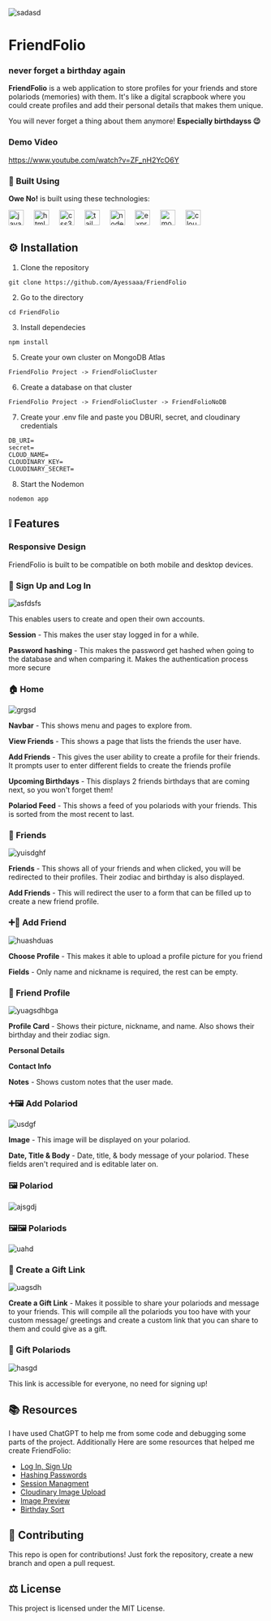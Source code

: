 ![sadasd](https://github.com/user-attachments/assets/fc88b134-41f6-4443-b2b3-93e666103b02)
# FriendFolio

### never forget a birthday again
**FriendFolio** is a web application to store profiles for your friends and store polariods (memories) with them. It's like a digital scrapbook where you could create profiles and add their personal details that makes them unique.

You will never forget a thing about them anymore! **Especially birthdayss 😉**

### Demo Video
https://www.youtube.com/watch?v=ZF_nH2YcO6Y

### 🔧 Built Using

**Owe No!** is built using these technologies:

<div align="left">
  <img src="https://cdn.jsdelivr.net/gh/devicons/devicon/icons/javascript/javascript-original.svg" height="30" alt="javascript logo"  />
  <img width="12" />
  <img src="https://cdn.jsdelivr.net/gh/devicons/devicon/icons/html5/html5-original.svg" height="30" alt="html5 logo"  />
  <img width="12" />
  <img src="https://cdn.jsdelivr.net/gh/devicons/devicon/icons/css3/css3-original.svg" height="30" alt="css3 logo"  />
  <img width="12" />
  <img src="https://www.svgrepo.com/show/374118/tailwind.svg" height="30" alt="tailwind logo"  />
  <img width="12" />
  <img src="https://upload.wikimedia.org/wikipedia/commons/thumb/d/d9/Node.js_logo.svg/590px-Node.js_logo.svg.png" height="30" alt="nodejs logo"  />
  <img width="12" />
  <img src="https://cdn.prod.website-files.com/6320125ace536b6ad148eca3/66502d746f57d299fe0e0c31_Image%201-Express.js.webp" height="30" alt="express logo"  />
  <img width="12" />
  <img src="https://1000logos.net/wp-content/uploads/2020/08/MongoDB-Emblem.jpg" height="30" alt="mongodb logo"  />
  <img width="12" />
  <img src="https://yt3.googleusercontent.com/AC0Ia-7Akfvhnkwy9s4kx2Qt3XFXFYe95SfmEba4pK46t22K0tAnS40R8AAa7_YPkSeu6t5TxA=s900-c-k-c0x00ffffff-no-rj" height="30" alt="cloudinary logo"  />
</div>

## ⚙️ Installation

1. Clone the repository

```
git clone https://github.com/Ayessaaa/FriendFolio
```

2. Go to the directory

```
cd FriendFolio
```

3. Install dependecies

```
npm install
```

5. Create your own cluster on MongoDB Atlas

```
FriendFolio Project -> FriendFolioCluster
```

6. Create a database on that cluster

```
FriendFolio Project -> FriendFolioCluster -> FriendFolioNoDB
```

7. Create your .env file and paste you DBURI, secret, and cloudinary credentials

```
DB_URI=
secret=
CLOUD_NAME=
CLOUDINARY_KEY=
CLOUDINARY_SECRET=
```

8. Start the Nodemon

```
nodemon app
```

## ❕ Features
### Responsive Design
FriendFolio is built to be compatible on both mobile and desktop devices.

### 👤 Sign Up and Log In
![asfdsfs](https://github.com/user-attachments/assets/ee713f97-8372-4967-87c1-1709a1f11a1a)

This enables users to create and open their own accounts.

**Session** - This makes the user stay logged in for a while.

**Password hashing** - This makes the password get hashed when going to the database and when comparing it. Makes the authentication process more secure

### 🏠 Home
![grgsd](https://github.com/user-attachments/assets/b4c9889c-be3e-416b-98ec-402b3e525eef)

**Navbar** - This shows menu and pages to explore from.

**View Friends** - This shows a page that lists the friends the user have.

**Add Friends** - This gives the user ability to create a profile for their friends. It prompts user to enter different fields to create the friends profile

**Upcoming Birthdays** - This displays 2 friends birthdays that are coming next, so you won't forget them!

**Polariod Feed** - This shows a feed of you polariods with your friends. This is sorted from the most recent to last.

### 👫 Friends 
![yuisdghf](https://github.com/user-attachments/assets/9ee9f3cb-e581-4f32-a215-11d82b38b4cf)

**Friends** - This shows all of your friends and when clicked, you will be redirected to their profiles. Their zodiac and birthday is also displayed.

**Add Friends** - This will redirect the user to a form that can be filled up to create a new friend profile.

### ➕👫 Add Friend
![huashduas](https://github.com/user-attachments/assets/127beb6b-0da1-46be-9297-318065402b34)

**Choose Profile** - This makes it able to upload a profile picture for you friend

**Fields** - Only name and nickname is required, the rest can be empty.

### 👤 Friend Profile
![yuagsdhbga](https://github.com/user-attachments/assets/e5729cf3-10ea-4e0b-bdf3-56208ecc1421)

**Profile Card** - Shows their picture, nickname, and name. Also shows their birthday and their zodiac sign.

**Personal Details**

**Contact Info** 

**Notes** - Shows custom notes that the user made.

### ➕🖼️ Add Polariod
![usdgf](https://github.com/user-attachments/assets/d7859abc-2b94-4e5b-b155-fe09d85e725c)

**Image** - This image will be displayed on your polariod.

**Date, Title & Body** - Date, title, & body message of your polariod. These fields aren't required and is editable later on.

### 🖼️ Polariod
![ajsgdj](https://github.com/user-attachments/assets/78dc276a-2cb9-4a35-99ed-02bf3721a271)

### 🖼️🖼️ Polariods
![uahd](https://github.com/user-attachments/assets/994d4b7d-6072-4ac5-89f6-55a772ad2013)

### 🔗 Create a Gift Link
![uagsdh](https://github.com/user-attachments/assets/f9b9d9ce-a01b-4f75-8818-48435208ba88)

**Create a Gift Link** - Makes it possible to share your polariods and message to your friends. This will compile all the polariods you too have with your custom message/ greetings and create a custom link that you can share to them and could give as a gift.

### 🎁 Gift Polariods
![hasgd](https://github.com/user-attachments/assets/669c3219-a49e-4a99-87a9-adfd533a46cb)

This link is accessible for everyone, no need for signing up!


## 📚 Resources
I have used ChatGPT to help me from some code and debugging some parts of the project. Additionally Here are some resources that helped me create FriendFolio:
- [Log In, Sign Up](https://blog.logrocket.com/building-simple-login-form-node-js/)
- [Hashing Passwords](https://www.freecodecamp.org/news/how-to-hash-passwords-with-bcrypt-in-nodejs/)
- [Session Managment](https://dev.to/saint_vandora/how-to-implement-session-management-in-nodejs-applications-5emm)
- [Cloudinary Image Upload](https://dev.to/evansitworld/upload-images-with-nodejs-and-express-to-the-cloud-using-cloudinary-26e4)
- [Image Preview](https://stackoverflow.com/questions/4459379/preview-an-image-before-it-is-uploaded)
- [Birthday Sort](https://www.peterfisher.me.uk/blog/javascript-sort-by-soonest-date-object/)

## 📝 Contributing

This repo is open for contributions! Just fork the repository, create a new branch and open a pull request.

## ⚖️ License

This project is licensed under the MIT License.
